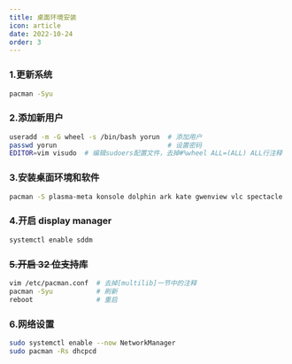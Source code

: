 ```yaml
---
title: 桌面环境安装
icon: article
date: 2022-10-24
order: 3
---
```


### 1.更新系统

```bash
pacman -Syu
```

### 2.添加新用户

```bash
useradd -m -G wheel -s /bin/bash yorun  # 添加用户
passwd yorun                            # 设置密码
EDITOR=vim visudo  # 编辑sudoers配置文件，去掉#%wheel ALL=(ALL) ALL行注释
```

### 3.安装桌面环境和软件

```bash
pacman -S plasma-meta konsole dolphin ark kate gwenview vlc spectacle
```

### 4.开启 display manager

```bash
systemctl enable sddm
```

### ~~5.开启 32 位支持库~~

```bash
vim /etc/pacman.conf  # 去掉[multilib]一节中的注释
pacman -Syu           # 刷新
reboot                # 重启
```

### 6.网络设置

```bash
sudo systemctl enable --now NetworkManager
sudo pacman -Rs dhcpcd
```
